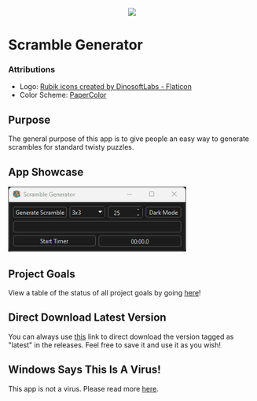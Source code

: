 <p align="center"> <img src="/images/logo-512x512.ico" /> </p>

# Scramble Generator

### Attributions

- Logo: [Rubik icons created by DinosoftLabs - Flaticon](https://www.flaticon.com/free-icons/rubik)
- Color Scheme: [PaperColor](https://github.com/NLKNguyen/papercolor-theme)

## Purpose

The general purpose of this app is to give people an easy way to generate scrambles for standard twisty puzzles.

## App Showcase

![app-showcase.gif](gifs/app-showcase.gif)

## Project Goals

View a table of the status of all project goals by going [here](informational/project-goals.md)!

## Direct Download Latest Version

You can always use [this](https://github.com/cquick00/scramble-generator/releases/latest/download/scramble-generator.exe) link to direct download the version tagged as "latest" in the releases. Feel free to save it and use it as you wish!

## Windows Says This Is A Virus!

This app is not a virus. Please read more [here](informational/virus-explanation.md).
